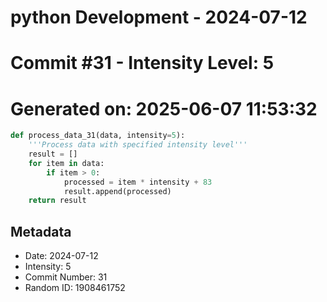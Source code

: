 ﻿# python Development - 2024-07-12
# Commit #31 - Intensity Level: 5
# Generated on: 2025-06-07 11:53:32
```python
def process_data_31(data, intensity=5):
    '''Process data with specified intensity level'''
    result = []
    for item in data:
        if item > 0:
            processed = item * intensity + 83
            result.append(processed)
    return result
```
## Metadata
- Date: 2024-07-12
- Intensity: 5
- Commit Number: 31
- Random ID: 1908461752
